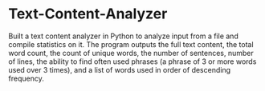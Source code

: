 # Text-Content-Analyzer

Built a text content analyzer in Python to analyze input from a file and compile statistics on it. The program outputs the full text content, the total word count, the count of unique words, the number of sentences, number of lines, the ability to find often used phrases (a phrase of 3 or more words used over 3 times), and a list of words used in order of descending frequency.
